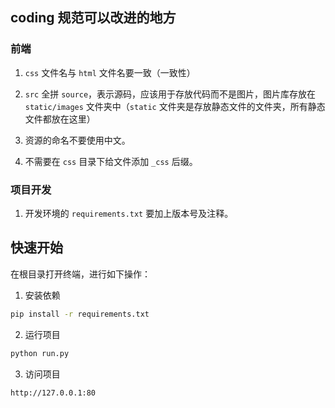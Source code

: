 ## coding 规范可以改进的地方

### 前端

1. `css` 文件名与 `html` 文件名要一致（一致性）

2. `src` 全拼 `source`，表示源码，应该用于存放代码而不是图片，图片库存放在 `static/images` 文件夹中（`static` 文件夹是存放静态文件的文件夹，所有静态文件都放在这里）

3. 资源的命名不要使用中文。

4. 不需要在 `css` 目录下给文件添加 `_css` 后缀。

### 项目开发

1. 开发环境的 `requirements.txt` 要加上版本号及注释。

## 快速开始

在根目录打开终端，进行如下操作：

1. 安装依赖

```bash
pip install -r requirements.txt
```

2. 运行项目

```bash
python run.py
```

3. 访问项目

```bash
http://127.0.0.1:80
```
